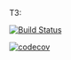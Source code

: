 ТЗ:

[![Build Status](https://app.travis-ci.com/evgenkolesman/CarAccidentApp.svg?branch=master)](https://app.travis-ci.com/github/evgenkolesman/CarAccidentApp)

[![codecov](dabfa32f-84b6-487e-802e-f49b05a380b3)](https://app.codecov.io/gh/evgenkolesman/CarAccidentApp)